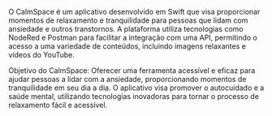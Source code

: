 O CalmSpace é um aplicativo desenvolvido em Swift que visa proporcionar momentos de relaxamento e tranquilidade para pessoas que lidam com ansiedade e outros transtornos. A plataforma utiliza tecnologias como NodeRed e Postman para facilitar a integração com uma API, permitindo o acesso a uma variedade de conteúdos, incluindo imagens relaxantes e vídeos do YouTube.

Objetivo do CalmSpace:
Oferecer uma ferramenta acessível e eficaz para ajudar pessoas a lidar com a ansiedade, proporcionando momentos de tranquilidade em seu dia a dia. O aplicativo visa promover o autocuidado e a saúde mental, utilizando tecnologias inovadoras para tornar o processo de relaxamento fácil e acessível.
